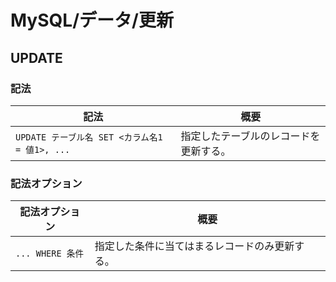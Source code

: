 # MySQL/データ/更新

## UPDATE

### 記法

| 記法                                   | 概要                  |
|--------------------------------------|---------------------|
| `UPDATE テーブル名 SET <カラム名1 = 値1>, ...` | 指定したテーブルのレコードを更新する。 |

### 記法オプション

| 記法オプション   | 概要                                           |
| ---------------- | ---------------------------------------------- |
| `... WHERE 条件` | 指定した条件に当てはまるレコードのみ更新する。 |
